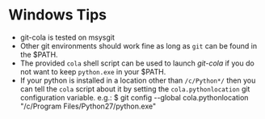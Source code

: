 Windows Tips
============
* git-cola is tested on msysgit
* Other git environments should work fine as long as `git`
  can be found in the $PATH.
* The provided `cola` shell script can be used to launch *git-cola*
  if you do not want to keep `python.exe` in your $PATH.
* If your python is installed in a location other than `/c/Python*/`
  then you can tell the `cola` script about it by setting the
  `cola.pythonlocation` git configuration variable.  e.g.:
 $ git config --global cola.pythonlocation "/c/Program Files/Python27/python.exe"
